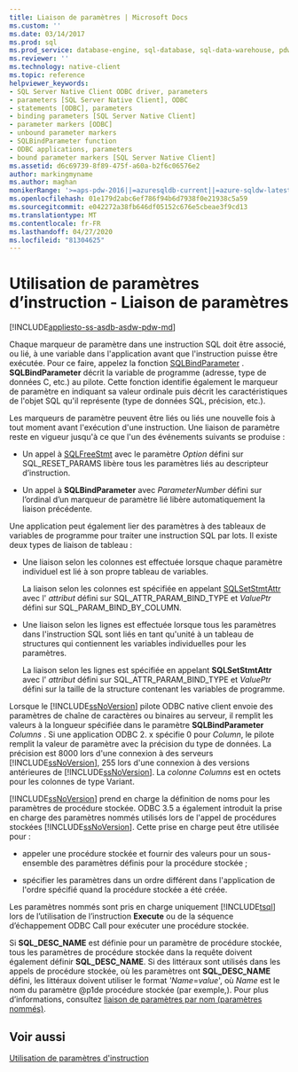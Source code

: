 ```yaml
---
title: Liaison de paramètres | Microsoft Docs
ms.custom: ''
ms.date: 03/14/2017
ms.prod: sql
ms.prod_service: database-engine, sql-database, sql-data-warehouse, pdw
ms.reviewer: ''
ms.technology: native-client
ms.topic: reference
helpviewer_keywords:
- SQL Server Native Client ODBC driver, parameters
- parameters [SQL Server Native Client], ODBC
- statements [ODBC], parameters
- binding parameters [SQL Server Native Client]
- parameter markers [ODBC]
- unbound parameter markers
- SQLBindParameter function
- ODBC applications, parameters
- bound parameter markers [SQL Server Native Client]
ms.assetid: d6c69739-8f89-475f-a60a-b2f6c06576e2
author: markingmyname
ms.author: maghan
monikerRange: '>=aps-pdw-2016||=azuresqldb-current||=azure-sqldw-latest||>=sql-server-2016||=sqlallproducts-allversions||>=sql-server-linux-2017||=azuresqldb-mi-current'
ms.openlocfilehash: 01e179d2abc6ef786f94b6d7938f0e21938c5a59
ms.sourcegitcommit: e042272a38fb646df05152c676e5cbeae3f9cd13
ms.translationtype: MT
ms.contentlocale: fr-FR
ms.lasthandoff: 04/27/2020
ms.locfileid: "81304625"
---
```

# <a name="using-statement-parameters---binding-parameters"></a>Utilisation de paramètres d’instruction - Liaison de paramètres
[!INCLUDE[appliesto-ss-asdb-asdw-pdw-md](../../includes/appliesto-ss-asdb-asdw-pdw-md.md)]

  Chaque marqueur de paramètre dans une instruction SQL doit être associé, ou lié, à une variable dans l'application avant que l'instruction puisse être exécutée. Pour ce faire, appelez la fonction [SQLBindParameter](../../relational-databases/native-client-odbc-api/sqlbindparameter.md) . **SQLBindParameter** décrit la variable de programme (adresse, type de données C, etc.) au pilote. Cette fonction identifie également le marqueur de paramètre en indiquant sa valeur ordinale puis décrit les caractéristiques de l'objet SQL qu'il représente (type de données SQL, précision, etc.).  
  
 Les marqueurs de paramètre peuvent être liés ou liés une nouvelle fois à tout moment avant l'exécution d'une instruction. Une liaison de paramètre reste en vigueur jusqu'à ce que l'un des événements suivants se produise :  
  
-   Un appel à [SQLFreeStmt](../../relational-databases/native-client-odbc-api/sqlfreestmt.md) avec le paramètre *Option* défini sur SQL_RESET_PARAMS libère tous les paramètres liés au descripteur d’instruction.  
  
-   Un appel à **SQLBindParameter** avec *ParameterNumber* défini sur l’ordinal d’un marqueur de paramètre lié libère automatiquement la liaison précédente.  
  
 Une application peut également lier des paramètres à des tableaux de variables de programme pour traiter une instruction SQL par lots. Il existe deux types de liaison de tableau :  
  
-   Une liaison selon les colonnes est effectuée lorsque chaque paramètre individuel est lié à son propre tableau de variables.  
  
     La liaison selon les colonnes est spécifiée en appelant [SQLSetStmtAttr](../../relational-databases/native-client-odbc-api/sqlsetstmtattr.md) avec l' *attribut* défini sur SQL_ATTR_PARAM_BIND_TYPE et *ValuePtr* défini sur SQL_PARAM_BIND_BY_COLUMN.  
  
-   Une liaison selon les lignes est effectuée lorsque tous les paramètres dans l'instruction SQL sont liés en tant qu'unité à un tableau de structures qui contiennent les variables individuelles pour les paramètres.  
  
     La liaison selon les lignes est spécifiée en appelant **SQLSetStmtAttr** avec l' *attribut* défini sur SQL_ATTR_PARAM_BIND_TYPE et *ValuePtr* défini sur la taille de la structure contenant les variables de programme.  
  
 Lorsque le [!INCLUDE[ssNoVersion](../../includes/ssnoversion-md.md)] pilote ODBC native client envoie des paramètres de chaîne de caractères ou binaires au serveur, il remplit les valeurs à la longueur spécifiée dans le paramètre **SQLBindParameter** *Columns* . Si une application ODBC 2. x spécifie 0 pour *Column*, le pilote remplit la valeur de paramètre avec la précision du type de données. La précision est 8000 lors d'une connexion à des serveurs [!INCLUDE[ssNoVersion](../../includes/ssnoversion-md.md)], 255 lors d'une connexion à des versions antérieures de [!INCLUDE[ssNoVersion](../../includes/ssnoversion-md.md)]. La *colonne Columns* est en octets pour les colonnes de type Variant.  
  
 [!INCLUDE[ssNoVersion](../../includes/ssnoversion-md.md)] prend en charge la définition de noms pour les paramètres de procédure stockée. ODBC 3.5 a également introduit la prise en charge des paramètres nommés utilisés lors de l'appel de procédures stockées [!INCLUDE[ssNoVersion](../../includes/ssnoversion-md.md)]. Cette prise en charge peut être utilisée pour :  
  
-   appeler une procédure stockée et fournir des valeurs pour un sous-ensemble des paramètres définis pour la procédure stockée ;  
  
-   spécifier les paramètres dans un ordre différent dans l'application de l'ordre spécifié quand la procédure stockée a été créée.  
  
 Les paramètres nommés sont pris en charge uniquement [!INCLUDE[tsql](../../includes/tsql-md.md)] lors de l’utilisation de l’instruction **Execute** ou de la séquence d’échappement ODBC Call pour exécuter une procédure stockée.  
  
 Si **SQL_DESC_NAME** est définie pour un paramètre de procédure stockée, tous les paramètres de procédure stockée dans la requête doivent également définir **SQL_DESC_NAME**.  Si des littéraux sont utilisés dans les appels de procédure stockée, où les paramètres ont **SQL_DESC_NAME** défini, les littéraux doivent utiliser le format *'Name*=*value*', où *Name* est le nom du paramètre @p1de procédure stockée (par exemple,). Pour plus d’informations, consultez [liaison de paramètres par nom (paramètres nommés)](https://go.microsoft.com/fwlink/?LinkId=167215).  
  
## <a name="see-also"></a>Voir aussi  
 [Utilisation de paramètres d'instruction](../../relational-databases/native-client-odbc-queries/using-statement-parameters.md)  
  
  
